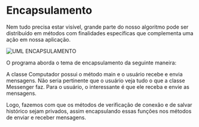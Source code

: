 # Encapsulamento

Nem tudo precisa estar visível, grande parte do nosso algoritmo pode ser distribuído em
métodos com finalidades específicas que complementa uma ação em nossa aplicação.

![UML ENCAPSULAMENTO](https://i.im.ge/2024/05/25/Ka0sTP.uml-encapsulamento.jpeg)

O programa aborda o tema de encapsulamento da seguinte maneira:

A classe Computador possui o método main e o usuário recebe e envia mensagens. Não seria pertinente que o usuário 
veja tudo o que a classe Messenger faz. Para o usuário, o interessante é que ele receba e envie as mensagens.

Logo, fazemos com que os métodos de verificação de conexão e de salvar histórico sejam privados, assim encapsulando
essas funções nos métodos de enviar e receber mensagens.



